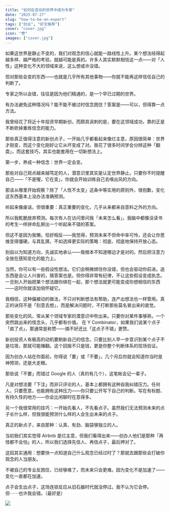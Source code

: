 ```yaml
---
title: "如何在变动的世界中成为专家"
date: "2025-07-27"
slug: "how-to-be-an-expert"
tags: ["创业", "好文推荐"]
cover: "cover.jpg"
icon: "😎"
images: ["cover.jpg"]
---
```

如果这世界是静止不变的，我们对观念的信心就能一路线性上升。某个想法经得起越多样、越严格的考验，就越可能是真的。许多人其实默默相信这一点——对「人性」这种变化不大的领域来说，这么想或许没错。



但对那些会变的东西——也就是几乎所有其他事物——你就不能再这样信任自己的判断了。



专家之所以会错，往往是因为他们精通的，是一个早已过期的世界。



有办法避免这种情况吗？能不能不被过时信念困住？答案是——可以，但得靠一点方法。



我曾经花了将近十年投资早期新创，而颇具讽刺的是，要在这领域成功，靠的正是不断砍掉重练信念的能力。



那些真正值得注意的新创点子，一开始几乎都看起来像烂主意，原因很简单：世界才刚变，而这个变化刚好让它从坏变成了对。我花了很多时间学会分辨这种「翻盘」，而这套技巧，其实也能套用在一切新想法上。



第一步，养成一种信念：世界一定会变。



那些对自己观点越来越笃定的人，潜意识里其实是认定世界静止。只要你不时提醒自己——「不是喔，它在变」，你就会开始训练自己去嗅出风的方向。



那该从哪里开始观察？除了「人性不太变」这条中等实用的原则外，很抱歉，变化这东西基本上没办法准确预测。



听起来像废话，但很重要：真正重要的变化，几乎从来都来自意料之外的方向。



所以我乾脆放弃预测。每次有人在访问里问我「未来怎么看」，我脑中都像没读书的考生一样拼命乱掰出一个听起来不错的答案。



但这不是因为我懒。恰好相反——我觉得，预测未来不但命中率可怜，还会让你思维变得僵硬。与其乱猜，不如选择更实际的策略：彻底、彻底地保持开放心态。



别自以为知道方向，先诚实地承认——我根本不知道哪边才是对的。然后把注意力全放在感知变化的能力上。



当然，你可以有一些假设性想法。它们会稍微绑住你没错，但也会驱动你前进。追东西是会让人兴奋的，猜答案也是。但你得非常有纪律，不让这些假设变成执念。
一旦别人开始把某个想法跟你绑在一起，那个想法就更可能变成你想相信的东西——这时你就该加倍怀疑它。



我相信，这种偏被动的做法，不只对判断想法有帮助，连产出想法也一样管用。真正的诀窍不是「刻意去想」，而是解决问题时，不打断那些莫名冒出来的直觉。



那些变化的风，常从某个领域专家的潜意识中吹出来。只要你对某件事够熟，一个突然跳出来的怪念头，几乎都有价值。
在 Y Combinator，如果我们说某个点子「疯了点」，那通常是称赞——搞不好还比「这点子不错」更赞。



新创投资人有极高的动机要刷新自己的信念。只要比别人早一步意识到某个点子不是垃圾，那就可能赚翻。这个回报不只是钱，更是你整个判断体系的现场验证。



因为创办人站在你面前，你得说「要」或「不要」，几个月后你就会知道你当时是神预测，还是大走眼。



那些说「不要」而错过 Google 的人（真的有几个），这笔帐会记一辈子。



凡是对想法要「下注」而非只评论的人，基本上都拥有这种自我纠错压力。任何人，只要愿意，也能拥有这种压力——你只要公开写下自己的判断。写在有标题、有持久性的地方——你会比闲聊时在意得多。



另一个我很常用的技巧：一开始先看人，不先看点子。虽然我们无法预测未来的点子长什么样，但我很能预测什么样的人会生出未来的点子。



真正的新点子，来自那种：认真、有劲、脑袋够独立的人。



当初我们其实觉得 Airbnb 是烂主意，但我们看得出来——创办人他们是那种「再怪都不会怕」的人，所以我们选择先信人、再信点子，最后押对了。



这招其实通用：想要快一点知道自己什么观念已经过时了？那就去跟那些会打破你观念的人当朋友。



不被自己的专业反困住，已经够难了，而未来只会更难。因为变化不是加速了——变化一直都在加速。



点子会生出点子，这场连锁反应从旧石器时代就没停过。我不认为它会停。
但⋯⋯也许我会错。（最好是）




![](https://prod-files-secure.s3.us-west-2.amazonaws.com/112d0858-5090-4d34-a606-b75eb8d65fd2/46476355-9cf3-4e99-9b7a-3531bc426380/1000202064.png?X-Amz-Algorithm=AWS4-HMAC-SHA256&X-Amz-Content-Sha256=UNSIGNED-PAYLOAD&X-Amz-Credential=ASIAZI2LB4663G3DZ6IA%2F20251012%2Fus-west-2%2Fs3%2Faws4_request&X-Amz-Date=20251012T224327Z&X-Amz-Expires=3600&X-Amz-Security-Token=IQoJb3JpZ2luX2VjEIz%2F%2F%2F%2F%2F%2F%2F%2F%2F%2FwEaCXVzLXdlc3QtMiJHMEUCIQDoKtIXfnbIE7Z%2BBIvl4cyEk3rNHWshR5d34lypNK0rlQIgbbQHAHT93NFscMXniHDHQwKwa%2B0dAMAVnjMe687dVb4q%2FwMINRAAGgw2Mzc0MjMxODM4MDUiDPHrc5B1py%2FnfilrbCrcA8EjpRZgylRiPbFHpfXreg%2BCExOzUQ%2Bvw5Ivu8BptWDTErtxnf5kbSo7QAb0EG5TvdUUyIpvKsNauf%2FZOItZrpq8Wy6qoBLstVAfPtn0iC26ihxZ5NgLkejqpZJeMeqRmzMfmfOAfyqQWccM7QaPOeMcrjU8X1%2Ba6RkN3kxDhh6p2dK6M6Q%2By0NvKe21g5gF9D8osvPvyO0i7C%2BtlcwJ%2FZqRqpUz5KjA5VpJgsy4x1b9AmgeTp%2F5HI4cwl7jpqkZgwA0V1nrOXvn%2FFWoWOEZfqX57KSBnsfjruQnIxav10f%2B29iHgMha1GwKxiLadt6%2BbnwPKa17USD9FtE4N%2F62%2BcdM4yBleqn71lEW3VdVD7KnQfoethmq2PRNX7aS8cCFm2k4jESKye5xqdwpwbdpzIm1aw2txAj32sm6X%2FDBOrz9y30bL3O%2BsaXcH0J9JGMcl%2BR%2BehcGTRFpb6jEaX3kHb0aBS2KpR5Cb6luDIvz%2FQHIwkuvLER6TV%2F0avcsyFcR5cXv4yv1m5S4Nepf2MPrHSQquQpnqwmJn85nL8kSDeMA1XYpS2PoUGDu%2FG7%2FQnG%2BrX8XXmk%2B%2FfUp%2FN38CVzWNODhB75L%2Bepx4Uglwp%2B8DE4zCL9ypvb5Smo6m0zyMNaJsMcGOqUBbUsAjkKgex7oTW1uNH%2BokvZ2GZDPwaCcbbT40eFbCC%2F4PHB7w5dDNMXmOz49PnHOkDXuMAkG33ZPpXR0KPaUJda%2Fyv75EHdfSG5PjxFMRe0jPB3WKgrZB81y07tC%2BSWyGTPkgaECddhmNoZs3H5WcI2srwnRj%2BFtxmotb9Z6fg9v%2Ba1OLoRxKzNZZ3FHNPW82H0M8BKzLg9CMsDB6z1oNQ9flubv&X-Amz-Signature=2218e925dac197102b1b31dba6d1be07a6f649a7dde89dcf348a66be7af63b9d&X-Amz-SignedHeaders=host&x-amz-checksum-mode=ENABLED&x-id=GetObject)

